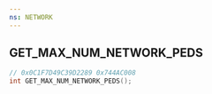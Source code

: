 ```yaml
---
ns: NETWORK
---
```

## GET_MAX_NUM_NETWORK_PEDS

```c
// 0x0C1F7D49C39D2289 0x744AC008
int GET_MAX_NUM_NETWORK_PEDS();
```

